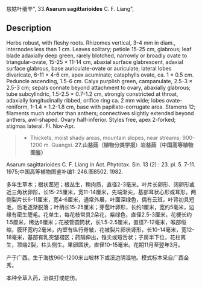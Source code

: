 慈姑叶细辛",
33.**Asarum sagittarioides** C. F. Liang",

## Description
Herbs robust, with fleshy roots. Rhizomes vertical, 3-4 mm in diam., internodes less than 1 cm. Leaves solitary; petiole 15-25 cm, glabrous; leaf blade adaxially deep green, rarely blotched, narrowly or broadly ovate to triangular-ovate, 15-25 × 11-14 cm, abaxial surface glabrescent, adaxial surface glabrous, base auriculate-ovate or auriculate, lateral lobes divaricate, 6-11 × 4-6 cm, apex acuminate; cataphylls ovate, ca. 1 × 0.5 cm. Peduncle ascending, 1.5-6 cm. Calyx purplish green, campanulate, 2.5-3 × 2.5-3 cm; sepals connate beyond attachment to ovary, abaxially glabrous; tube subcylindric, 1.5-2.5 × 0.7-1.2 cm, strongly constricted at throat, adaxially longitudinally ribbed, orifice ring ca. 2 mm wide; lobes ovate-reniform, 1-1.4 × 1.2-1.8 cm, base with papillate-corrugate area. Stamens 12; filaments much shorter than anthers; connectives slightly extended beyond anthers, awl-shaped. Ovary half-inferior. Styles free, apex 2-forked; stigmas lateral. Fl. Nov-Apr.

> * Thickets, moist shady areas, mountain slopes, near streams; 900-1200 m. Guangxi.
**27.山慈菇（植物分类学报）岩慈菇（中国高等植物图鉴）**

Asarum sagittarioides C. F. Liang in Act. Phytotax. Sin. 13 (2) : 23. pl. 5. 7-11. 1975;中国高等植物图鉴补编1: 246.图8502. 1982.

多年生草本；根状茎短；根丛生，稍肉质，直径2-3毫米。叶片长卵形、阔卵形或近三角状卵形，长15-25厘米，宽11-14厘米，先端渐尖，基部耳状心形或耳形，两侧裂片长6-11厘米，宽4-6厘米，通常外展，叶面深绿色，偶有云斑，叶背初具短毛，后毛逐渐脱落；叶柄长15-25厘米；芽苞叶卵形，长约1厘米，宽约5毫米，边缘有密生睫毛。花单生，每花枝常具2朵花，紫绿色，直径2.5-3厘米，花梗长约1.5厘米，稀达6厘米；花被管圆筒状，长1.5-2.5厘米，直径7-12毫米，喉部缢缩，膜环宽约2毫米，内壁有纵行脊皱，花被裂片卵状肾形，长10-14毫米，宽12-18毫米，基部有乳突皱褶区；药隔伸出，锥尖或短舌状；子房半下位，花柱离生，顶端2裂，柱头侧生。果卵圆状，直径10-15毫米。花期11月至翌年3月。

产于广西。生于海拔960-1200米山坡林下或溪边阴湿地。模式标本采自广西金秀。

本种全草入药，治跌打或蛇伤。
